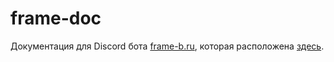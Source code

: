 # frame-doc
Документация для Discord бота [frame-b.ru](https://frame-b.ru/), которая расположена [здесь](https://www.docs.frame-b.ru/).
